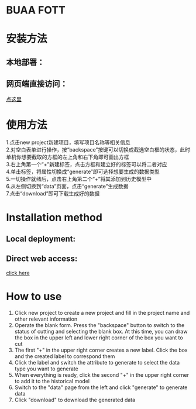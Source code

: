 # BUAA FOTT

# 安装方法

## 本地部署：

## 网页端直接访问：
[点这里](https://wheremeow.com/)

# 使用方法
1.点击new project新建项目，填写项目名称等相关信息<br>
2.对空白表单进行操作，按“backspace”按键可以切换成截选空白框的状态，此时单机你想要截取的方框的左上角和右下角即可画出方框<br>
3.右上角第一个“+”新建标签，点击方框和建立好的标签可以将二者对应<br>
4.单击标签，将属性切换成“generate”即可选择想要生成的数据类型<br>
5.一切操作就绪后，点击右上角第二个“+”将其添加到历史模型中<br>
6.从左侧切换到“data”页面，点击“generate”生成数据<br>
7.点击“download”即可下载生成好的数据<br>


# Installation method            
## Local deployment:            
## Direct web access:            
[click here](https://wheremeow.com/)   

# How to use            
1. Click new project to create a new project and fill in the project name and other relevant information     <br>       
2. Operate the blank form. Press the "backspace" button to switch to the status of cutting and selecting the blank box. At this time, you can draw the box in the upper left and lower right corner of the box you want to cut <br>           
3. The first "+" in the upper right corner creates a new label. Click the box and the created label to correspond them   <br>         
4. Click the label and switch the attribute to generate to select the data type you want to generate <br>           
5. When everything is ready, click the second "+" in the upper right corner to add it to the historical model   <br>         
6. Switch to the "data" page from the left and click "generate" to generate data         <br>   
7. Click "download" to download the generated data<br>
